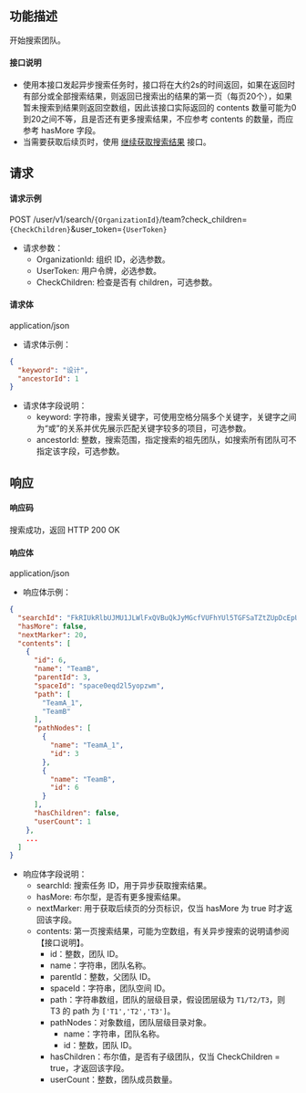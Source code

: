 ## 功能描述

开始搜索团队。

#### 接口说明

- 使用本接口发起异步搜索任务时，接口将在大约2s的时间返回，如果在返回时有部分或全部搜索结果，则返回已搜索出的结果的第一页（每页20个），如果暂未搜索到结果则返回空数组，因此该接口实际返回的 contents 数量可能为0到20之间不等，且是否还有更多搜索结果，不应参考 contents 的数量，而应参考 hasMore 字段。
- 当需要获取后续页时，使用 [继续获取搜索结果](https://cloud.tencent.com/document/product/1339/71108) 接口。

## 请求

#### 请求示例
POST /user/v1/search/`{OrganizationId}`/team?check_children=`{CheckChildren}`&user_token=`{UserToken}`

- 请求参数：
  - OrganizationId: 组织 ID，必选参数。
  - UserToken: 用户令牌，必选参数。
  - CheckChildren: 检查是否有 children，可选参数。
  
#### 请求体

application/json

- 请求体示例：

```json
{
  "keyword": "设计",
  "ancestorId": 1
}
```

- 请求体字段说明：
  - keyword: 字符串，搜索关键字，可使用空格分隔多个关键字，关键字之间为“或”的关系并优先展示匹配关键字较多的项目，可选参数。
  - ancestorId: 整数，搜索范围，指定搜索的祖先团队，如搜索所有团队可不指定该字段，可选参数。

## 响应

#### 响应码

搜索成功，返回 HTTP 200 OK

#### 响应体

application/json

- 响应体示例：

```json
{
  "searchId": "FkRIUkRlbUJMU1JLWlFxQVBuQkJyMGcfVUFhYUl5TGFSaTZtZUpDcEpUcEtxdzoxNDYzMTMyOQ==",
  "hasMore": false,
  "nextMarker": 20,
  "contents": [
    {
      "id": 6,
      "name": "TeamB",
      "parentId": 3,
      "spaceId": "space0eqd2l5yopzwm",
      "path": [
        "TeamA_1",
        "TeamB"
      ],
      "pathNodes": [
        {
          "name": "TeamA_1",
          "id": 3
        },
        {
          "name": "TeamB",
          "id": 6
        }
      ],
      "hasChildren": false,
      "userCount": 1
    },
    ...
  ]
}
```

- 响应体字段说明：
  - searchId: 搜索任务 ID，用于异步获取搜索结果。
  - hasMore: 布尔型，是否有更多搜索结果。
  - nextMarker: 用于获取后续页的分页标识，仅当 hasMore 为 true 时才返回该字段。
  - contents: 第一页搜索结果，可能为空数组，有关异步搜索的说明请参阅【接口说明】。
    - id：整数，团队 ID。
    - name：字符串，团队名称。
    - parentId：整数，父团队 ID。
    - spaceId：字符串，团队空间 ID。
    - path：字符串数组，团队的层级目录，假设团层级为 `T1/T2/T3`，则 T3 的 path 为 `['T1','T2','T3']`。
    - pathNodes：对象数组，团队层级目录对象。
      - name：字符串，团队名称。
      - id：整数，团队 ID。
    - hasChildren：布尔值，是否有子级团队，仅当 CheckChildren = true，才返回该字段。
    - userCount：整数，团队成员数量。
